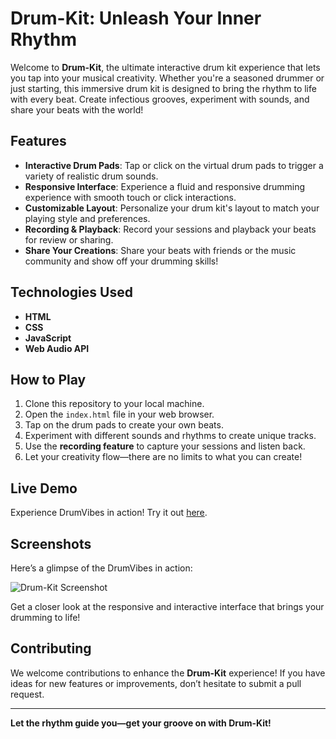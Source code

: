 # Drum-Kit: Unleash Your Inner Rhythm

Welcome to **Drum-Kit**, the ultimate interactive drum kit experience that lets you tap into your musical creativity. Whether you're a seasoned drummer or just starting, this immersive drum kit is designed to bring the rhythm to life with every beat. Create infectious grooves, experiment with sounds, and share your beats with the world!

## Features

- **Interactive Drum Pads**: Tap or click on the virtual drum pads to trigger a variety of realistic drum sounds.
- **Responsive Interface**: Experience a fluid and responsive drumming experience with smooth touch or click interactions.
- **Customizable Layout**: Personalize your drum kit's layout to match your playing style and preferences.
- **Recording & Playback**: Record your sessions and playback your beats for review or sharing.
- **Share Your Creations**: Share your beats with friends or the music community and show off your drumming skills!

## Technologies Used

- **HTML**
- **CSS**
- **JavaScript**
- **Web Audio API**

## How to Play

1. Clone this repository to your local machine.
2. Open the `index.html` file in your web browser.
3. Tap on the drum pads to create your own beats.
4. Experiment with different sounds and rhythms to create unique tracks.
5. Use the **recording feature** to capture your sessions and listen back.
6. Let your creativity flow—there are no limits to what you can create!

## Live Demo

Experience DrumVibes in action! Try it out [here](https://techsavvyamit.github.io/Drum-Kit/).

## Screenshots

Here’s a glimpse of the DrumVibes in action:

![Drum-Kit Screenshot](https://github.com/Amit5028/Drum-Vibes-/assets/112976076/161b0d44-5110-4526-89fb-1d4cd34b406d)

Get a closer look at the responsive and interactive interface that brings your drumming to life!

## Contributing

We welcome contributions to enhance the **Drum-Kit** experience! If you have ideas for new features or improvements, don’t hesitate to submit a pull request.

---

**Let the rhythm guide you—get your groove on with Drum-Kit!**

